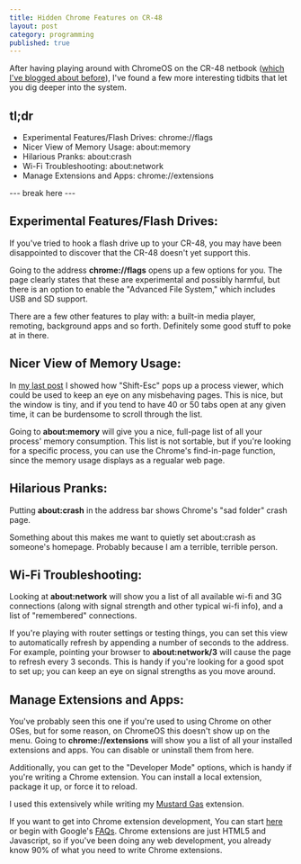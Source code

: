 ```yaml
---
title: Hidden Chrome Features on CR-48
layout: post
category: programming
published: true
---
```

After having playing around with ChromeOS on the CR-48 netbook ([which I've blogged about before](http://calamitylane.com/articles/programming/chrome-os-on-the-cr-48-it-has-developer-bits)), I've found a few more interesting tidbits that let you dig deeper into the system.

## tl;dr
* Experimental Features/Flash Drives: chrome://flags
* Nicer View of Memory Usage: about:memory
* Hilarious Pranks: about:crash
* Wi-Fi Troubleshooting: about:network
* Manage Extensions and Apps: chrome://extensions

--- break here ---

## Experimental Features/Flash Drives:

If you've tried to hook a flash drive up to your CR-48, you may have been disappointed to discover that the CR-48 doesn't yet support this.  

Going to the address **chrome://flags** opens up a few options for you.  The page clearly states that these are experimental and possibly harmful, but there is an option to enable the "Advanced File System," which includes USB and SD support.

There are a few other features to play with: a built-in media player, remoting, background apps and so forth.  Definitely some good stuff to poke at in there.

## Nicer View of Memory Usage:

In [my last post](http://calamitylane.com/articles/programming/chrome-os-on-the-cr-48-it-has-developer-bits) I showed how "Shift-Esc" pops up a process viewer, which could be used to keep an eye on any misbehaving pages.  This is nice, but the window is tiny, and if you tend to have 40 or 50 tabs open at any given time, it can be burdensome to scroll through the list.

Going to **about:memory** will give you a nice, full-page list of all your process' memory consumption.  This list is not sortable, but if you're looking for a specific process, you can use the Chrome's find-in-page function, since the memory usage displays as a regualar web page.

## Hilarious Pranks:

Putting **about:crash** in the address bar shows Chrome's "sad folder" crash page.

Something about this makes me want to quietly set about:crash as someone's homepage.  Probably because I am a terrible, terrible person.

## Wi-Fi Troubleshooting:

Looking at **about:network** will show you a list of all available wi-fi and 3G connections (along with signal strength and other typical wi-fi info), and a list of "remembered" connections.

If you're playing with router settings or testing things, you can set this view to automatically refresh by appending a number of seconds to the address.  For example, pointing your browser to **about:network/3** will cause the page to refresh every 3 seconds.  This is handy if you're looking for a good spot to set up; you can keep an eye on signal strengths as you move around.

## Manage Extensions and Apps:

You've probably seen this one if you're used to using Chrome on other OSes, but for some reason, on ChromeOS this doesn't show up on the menu.  Going to **chrome://extensions** will show you a list of all your installed extensions and apps.  You can disable or uninstall them from here.

Additionally, you can get to the "Developer Mode" options, which is handy if you're writing a Chrome extension.  You can install a local extension, package it up, or force it to reload.

I used this extensively while writing my [Mustard Gas](https://chrome.google.com/webstore/detail/mbaomoafgihhkhgmkkoealeopilfdeaf#) extension.

If you want to get into Chrome extension development, You can start [here](http://code.google.com/chrome/extensions/getstarted.html) or begin with Google's [FAQs](http://code.google.com/chrome/extensions/faq.html).  Chrome extensions are just HTML5 and Javascript, so if you've been doing any web development, you already know 90% of what you need to write Chrome extensions.

